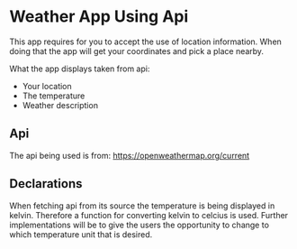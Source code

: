 # Weather App Using Api 
This app requires for you to accept the use of location information. When doing that the app will get your coordinates and pick a place nearby. 

What the app displays taken from api: 
- Your location
- The temperature 
- Weather description

## Api
The api being used is from: https://openweathermap.org/current

## Declarations
When fetching api from its source the temperature is being displayed in kelvin. Therefore a function for converting kelvin to celcius is used. Further implementations will be to give the users the opportunity to change to which temperature unit that is desired. 

